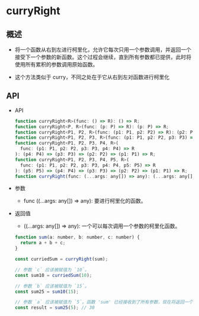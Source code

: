 # curryRight

## 概述

+ 将一个函数从右到左进行柯里化，允许它每次只用一个参数调用，并返回一个接受下一个参数的新函数。这个过程会继续，直到所有参数都已提供，此时将使用所有累积的参数调用原始函数。

+ 这个方法类似于 curry，不同之处在于它从右到左对函数进行柯里化

## API

+ API

  ```js
  function curryRight<R>(func: () => R): () => R;
  function curryRight<P, R>(func: (p: P) => R): (p: P) => R;
  function curryRight<P1, P2, R>(func: (p1: P1, p2: P2) => R): (p2: P2) => (p1: P1) => R;
  function curryRight<P1, P2, P3, R>(func: (p1: P1, p2: P2, p3: P3) => R): (p3: P3) => (p2: P2) => (p1: P1) => R;
  function curryRight<P1, P2, P3, P4, R>(
    func: (p1: P1, p2: P2, p3: P3, p4: P4) => R
  ): (p4: P4) => (p3: P3) => (p2: P2) => (p1: P1) => R;
  function curryRight<P1, P2, P3, P4, P5, R>(
    func: (p1: P1, p2: P2, p3: P3, p4: P4, p5: P5) => R
  ): (p5: P5) => (p4: P4) => (p3: P3) => (p2: P2) => (p1: P1) => R;
  function curryRight(func: (...args: any[]) => any): (...args: any[]) => any;
  ```

+ 参数

  + func ((...args: any[]) => any): 要进行柯里化的函数。

+ 返回值

  + ((...args: any[]) => any): 一个可以每次调用一个参数的柯里化函数。


  ```js
  function sum(a: number, b: number, c: number) {
    return a + b + c;
  }

  const curriedSum = curryRight(sum);

  // 参数 `c` 应该被赋值为 `10`。
  const sum10 = curriedSum(10);

  // 参数 `b` 应该被赋值为 `15`。
  const sum25 = sum10(15);

  // 参数 `a` 应该被赋值为 `5`。函数 'sum' 已经接收到了所有参数，现在将返回一个值。
  const result = sum25(5); // 30
  ```

